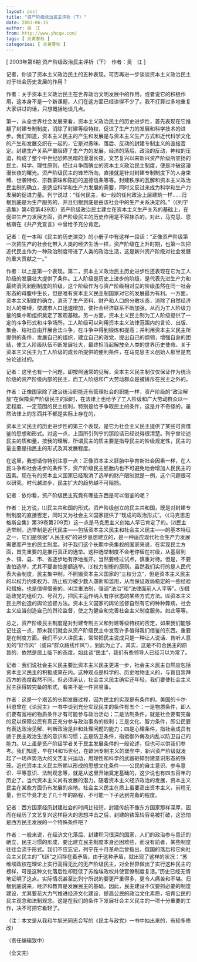 ```yaml
---
layout: post
title: "资产阶级政治民主评析（下）"
date: 2003-06-15
author: 吴　江
from: http://www.yhcqw.com/
tags: [ 炎黄春秋 ]
categories: [ 炎黄春秋 ]
---
```



[ 2003年第6期 资产阶级政治民主评析（下）　作者：吴　江 ]

记者，你谈了资本主义政治民主的五种表现。可否再进一步谈谈资本主义政治民主对于社会历史发展的作用？


作者：关于资本主义政治民主在世界政治文明发展中的作用，或者说它的积极作用，这本身不是一个新课题，人们在这方面已经讲得不少了。我不打算过多地重复大家讲过的话，只想概括地谈几点。


第一，从全世界社会发展来看，资本主义政治民主的历史进步性，首先表现在它推翻了封建专制制度，消除了封建等级特权，促进了生产力的发展和科学技术的进步。我们知道，资本主义民主的产生和发展是与资本主义生产方式和近代科学文化的产生和发展交织在一起的，它是对愚昧、落后、反动的封建专制主义的直接否定。封建生产关系严重阻碍了生产力的发展，经济的落后，政治的反动，神权的压迫，构成了整个中世纪恐怖黑暗的漫漫长夜。文艺复兴以来新兴资产阶级所宣扬的民主、科学、理性原则，经过斗争而确立的资本主义政治民主制度，便是冲破这漫漫长夜的曙光。资产阶级民主的锋芒所向，直接就是针对封建专制制度下的人身束缚、世袭特权、宗教蒙昧和陈旧的道德信条等等。封建秩序的瓦解和资本主义政治民主制的确立，是适应科学和生产力发展的需要，同时又反过来成为科学和生产力发展的促进力量。列宁说过：“任何民主，和一般的任何政治上层建筑一样……归根到底是为生产服务的，并且归根到底是由该社会中的生产关系决定的。”（《列宁选集》第4卷第439页）资产阶级政治民主建立在资本主义生产关系的基础上，在促进生产力发展方面，资产阶级民主的历史作用是不容抹杀的。对此，马克思、恩格斯在《共产党宣言》中曾给予充分肯定。


记者：在一本叫《民主的历史演变》的小册子中有这样一段话：“正像资产阶级第一次把生产的社会化带入人类的经济生活一样，资产阶级在上升时期，也第一次把近代民主作为一种政治制度带进了人类的政治生活，这是新兴资产阶级对社会发展的重大贡献之一。”


作者：以上是第一个表现。第二，资本主义政治民主历史进步性还表现在它为工人阶级的发展壮大提供了条件。工人阶级是历史上进步的阶级，是代表先进生产力和最终消灭剥削制度的阶级。这个阶级作为与资产阶级相对立的阶级虽然在同一社会形态的母腹中生长，但是唯有资本主义民主制国家对它的发展最为有利。一方面，资本主义制度的确立，消灭了生产资料、财产和人口的分散状态，消除了自然经济对人的束缚，使城市人口迅速增加，使社会经济联系不断加强，从而为工人阶级力量的集中和组织奠定了客观基础。另一方面，资本主义民主制为工人阶级提供了一定的斗争形式和斗争场所。工人阶级可以利用资本主义法律范围内的言论、出版、集会、结社自由开展合法斗争，在斗争中得到锻炼和提高；并利用资本主义民主所提供的条件，发展自己的组织，建立自己的政党，提出自己的纲领，增强自身的团结，使工人阶级队伍不断发展壮大，最终担当起解放全人类的世界历史使命。关于资本主义民主为工人阶级的成长所提供的便利条件，在马克思主义创始人那里是充分论述过的。

记者：这里也有一个问题，即按照通常的见解，资本主义民主制仅仅保证作为统治阶级的资产阶级内部的民主，而工人阶级和广大劳动群众是被排斥在民主之外的。


作者：正像国家除了政治统治职能还有管理社会的职能一样，资产阶级的“政治解放”在保障资产阶级民主的同时，在法律上也给予了工人阶级和广大劳动群众以一定程度、一定范围的民主权利，特别是给予争取民主的条件，这是并不奇怪的，虽然法律上的东西并不都是实际上存在的，


资本主义民主的历史进步性的第三个表现，是它为社会主义民主提供了某些可资借鉴的思想和形式。对这一点，上面所引列宁的那段话已经说得很清楚。列宁曾论述民主的质和量，按我的理解，所谓民主的质主要是指导民主的阶级规定性，民主的量主要是指民主的形式及其发展程度。


在这里，我想请你特别注意一点：正像资本主义胚胎中孕育新社会因素一样，在人民斗争和社会进步的条件下，资产阶级民主胚胎内也不可避免地会增加人民民主的因素。现在有的资本主义国家已经取消了选举的财产限制就是一例，这个问题很可以研究。时代越进步，民主扩大的趋势越不可阻挡。

记者：依你看，资产阶级民主究竟有哪些东西是可以借鉴的呢？


作者：比方说，⑴民主共和国的形式。资产阶级创立的民主共和国，既是对封建专制制度的直接否定，同时又为社会主义国家提供了“现成的政治形式”。（《马克思恩格斯全集》第39卷第209页）这一点是马克思主义创始人早已肯定了的。⑵民主选举制，选举制是近代民主——包括资本主义民主和社会主义民主——的基本特征之一，它们是依据“人民主权”的进步思想建立的，是一种适应现代社会生产力发展需要而产生的民主制度。对于我们这个长期中央集权的国家来说，在实现民主方面，首先重要的是推行真正的选举。这种选举制度不会老停留在村级，从基层到乡、镇、县、市、省逐步地有序地推开。当然要经过试点，慎重对待。但是，不要害怕选举，尤其不要害怕差额选举。⑶权力制衡的原则。虽然我们实行的是人民代表大会制度，民主集中制，不照搬资本主义国家的“三权分立”，但是资本主义民主的以权力约束权力、防止权力被少数人垄断和滥用，从而保证政局稳定的一些经验和措施，也是值得借鉴的。⑷注重法制，强调“法治”和“法律面前人人平等”。⑸借助政党的组织力、号召力，把民主运作纳入有序状态的某些方式方法。⑹资本主义民主所创造的舆论监督方法。资本主义国家的舆论监督自然有它的种种弊病，社会主义应当创造自己的舆论监督，使之为健全和完善社会主义制度服务。如此等等。


总之，资产阶级民主制度是对封建专制主义和封建等级特权的否定，如果我们能够记住这一点，那末我们就会从资产阶级民主中发现许多值得我们借鉴的东西。重要是在制度方面。我们不少人讲民主，常常把民主说成只是一种让人说话、肯听人意见的“好作风”（或曰“群众路线作风”），到此为止了。其实，这是不符合民主的原旨的，依然是居上临下的态度。如此谈“民主”，我们有些领导人已经习以为常了。


记者：我们说社会主义民主要比资本主义民主更进一步，社会主义民主自然应包括资本主义民主的积极成果在内。这种观点是科学的、历史唯物主义的，与盲目崇拜西方的态度截然不同。但必须承认，社会主义民主确实还年轻，我们要使社会主义民主获得较完备的形式，看来不是一件容易事。


作者：这是一个艰苦的长期发展过程，因为民主的实现是有条件的。美国的卡尔·科恩曾在《论民主》一书中谈到充分实现民主的条件有五个：一是物质条件，即人们要有宽裕的物质条件才有可能参与政治活动；二是法制条件，就是社会要有完备的足以保障公民有真正充分参与政治事务的权利；三是文化、智力条件，即公民要有表达政治见解、判断政治是非和处理问题的能力；四是心理条件，指社会成员有适于民主政治生活的意识和习惯；五是防卫条件，指抵御外侮及内乱以防卫自己的能力。以上虽是资产阶级学者关于民主发展条件的一般论述，但也可以供我们参考。我们知道，早在14和15世纪，在欧洲专制主义的堡垒中，新兴资产阶级就发起了一场声势浩大的文艺复兴运动，用理性和科学的武器砸碎封建意识形态的铁笼。近代资本主义民主所赖以形成的思想文化条件——公民的自主意识、参与意识、平等意识、法制观念等，就是从这里开始奠定基础的，这少说也有四五百年的历史了。当代资本主义尚有发展的潜力，随着资本主义经济政治的发展，资本主义民主在某些方面仍有发展的余地。社会主义民主在质上虽要高出资本主义，前程无量，但它毕竟才走了几十年的路程，不可能一下子达到完备的程度。


记者：西方国家经历封建社会的时间比较短，封建传统不像东方国家那样深厚，因而在经历了文艺复兴这样巨大的思想冲击之后，封建的铁笼较容易被打破，这恐怕是西方民主发展的一个特殊条件吧？


作者：一般来说，在经济文化落后、封建积习很深的国家，人们的政治参与意识的确立，民主习惯的形成，要比建立民主制度本身还困难些，而没有前者，某些制度往往会流于形式。我们不应忘记，列宁在十月革命后曾指出，俄国的落后和它向社会主义民主的“飞跃”之间存在着矛盾，由于这种矛盾，就出现了这样的状况：“苏维埃政权在理论上实行高得无比的无产阶级民主，对全世界做出了实行这种民主的榜样，可是这种文化落后性却贬低了苏维埃政权并使官僚制度复活。”历史已经无情地证明了这点。实际情况甚至比列宁所说的要更严重得多，更令人痛苦和不堪。归根到底说来，经济和教育是发展民主的基础。因此，民主建设不仅要抓必要的制度建设，尤其要花大力气推进经济文化建设，提高公民的政治文化素质，培育公民的民主观念和法制观念。这是在我们的条件下发展社会主义民主的一项十分重要的工作，决不可把它看轻了。

（注：本文是从我和牛旭光同志合写的《民主与政党》一书中抽出来的，有较多修改）

（责任编辑致中）

（全文完）


